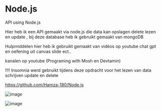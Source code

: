 # Node.js
 API using Node.js





Hier heb ik een API gemaakt via node.js    die data kan opslagen delete lezen en update , bij deze database heb ik gebruikt gemaakt van mongoDB



Hulpmiddelen hier heb ik gebruikt gemaakt van vidéos op youtube  chat gpt  en oefening uit canvas slide ect.. 

kanalen op youtube (Programing with Mosh  en  Devtamin)


!!!!    Insomnia werd gebruikt tijdens deze opdracht voor het lezen van data schrijven  update en delete


https://github.com/Hamza-180/Node.js



![image](https://github.com/Hamza-180/Node.js/assets/132839490/694388fb-e500-4b47-8054-6abea5a934d6)

![image](https://github.com/Hamza-180/Node.js/assets/132839490/4a397225-03a6-4c77-b15a-703daa062504)


